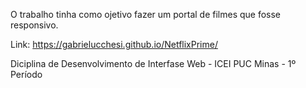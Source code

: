 O trabalho tinha como ojetivo fazer um portal de filmes que fosse responsivo.

Link: https://gabrielucchesi.github.io/NetflixPrime/

Diciplina de Desenvolvimento de Interfase Web - ICEI PUC Minas - 1º Período
